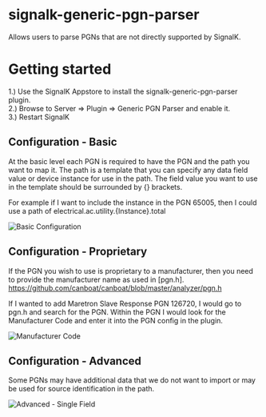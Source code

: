 # signalk-generic-pgn-parser
Allows users to parse PGNs that are not directly supported by SignalK.

# Getting started
1.) Use the SignalK Appstore to install the signalk-generic-pgn-parser plugin.<br/>
2.) Browse to Server => Plugin => Generic PGN Parser and enable it.<br/>
3.) Restart SignalK<br/>

## Configuration - Basic
At the basic level each PGN is required to have the PGN and the path you want to map it. The path is a template that you can specify any data field value or device instance for use in the path. The field value you want to use in the template should be surrounded by {} brackets.<br/>

For example if I want to include the instance in the PGN 65005, then I could use a path of electrical.ac.utility.{Instance}.total

![Basic Configuration](https://user-images.githubusercontent.com/30420708/76558583-8b536c80-646b-11ea-8cad-eddc7d9dbfb1.png)

## Configuration - Proprietary
If the PGN you wish to use is proprietary to a manufacturer, then you need to provide the manufacturer name as used in [pgn.h]. https://github.com/canboat/canboat/blob/master/analyzer/pgn.h

If I wanted to add Maretron Slave Response PGN 126720, I would go to pgn.h and search for the PGN. Within the PGN I would look for the Manufacturer Code and enter it into the PGN config in the plugin.

![Manufacturer Code](https://user-images.githubusercontent.com/30420708/76559374-0a957000-646d-11ea-9d9a-51bc3baa144a.png)

## Configuration - Advanced
Some PGNs may have additional data that we do not want to import or may be used for source identification in the path.

![Advanced - Single Field](https://user-images.githubusercontent.com/30420708/76570875-41c34b80-6484-11ea-8779-29da53c26134.png)
